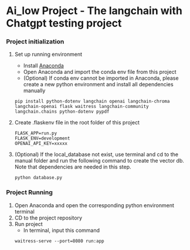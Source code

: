 # Ai_low Project - The langchain with Chatgpt testing project
### Project initialization 

1. Set up running environment
    - Install [Anaconda](https://www.anaconda.com/download)
    - Open Anaconda and import the conda env file from this project 
    - (Optional) If conda env cannot be imported in Anaconda, please create a new python environment and install all dependencies manually 
    ```
    pip install python-dotenv langchain openai langchain-chroma langchain-openai flask waitress langchain-community langchain.chains python-dotenv pypdf
    ```

2. Create .flaskenv file in the root folder of this project
    ```
    FLASK_APP=run.py
    FLASK_ENV=development
    OPENAI_API_KEY=xxxxx
    ```
3. (Optional) If the local_database not exist, use terminal and cd to the manual folder and run the following command to create the vector db. Note that dependencies are needed in this step. 
    ```
    python database.py
    ```

### Project Running
1. Open Anaconda and open the corresponding python environment terminal
2. CD to the project repository
3. Run project
    - In terminal, input this command
    ```
    waitress-serve --port=8080 run:app
    ```